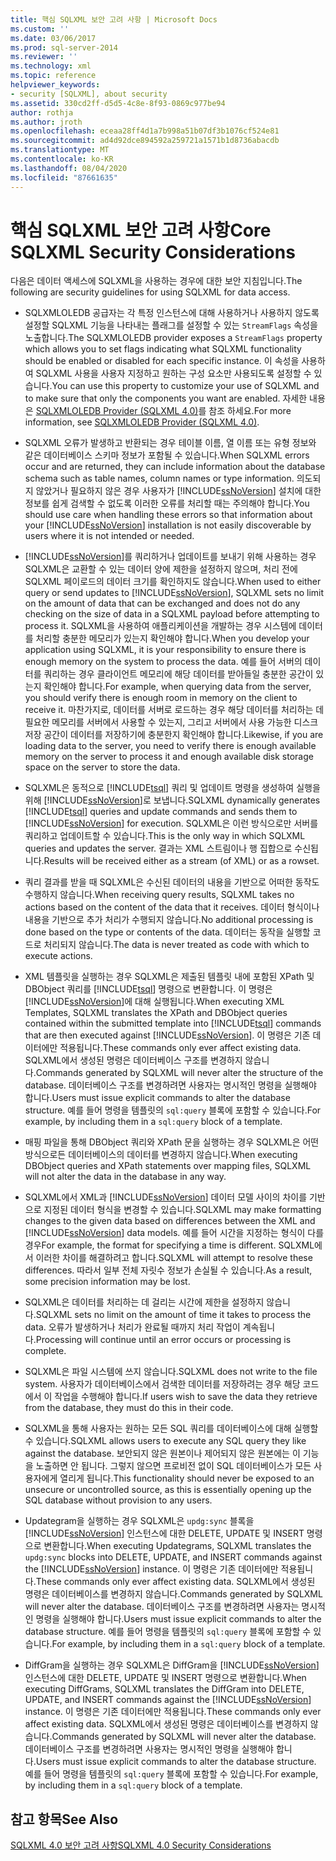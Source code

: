 ```yaml
---
title: 핵심 SQLXML 보안 고려 사항 | Microsoft Docs
ms.custom: ''
ms.date: 03/06/2017
ms.prod: sql-server-2014
ms.reviewer: ''
ms.technology: xml
ms.topic: reference
helpviewer_keywords:
- security [SQLXML], about security
ms.assetid: 330cd2ff-d5d5-4c8e-8f93-0869c977be94
author: rothja
ms.author: jroth
ms.openlocfilehash: eceaa28ff4d1a7b998a51b07df3b1076cf524e81
ms.sourcegitcommit: ad4d92dce894592a259721a1571b1d8736abacdb
ms.translationtype: MT
ms.contentlocale: ko-KR
ms.lasthandoff: 08/04/2020
ms.locfileid: "87661635"
---
```

# <a name="core-sqlxml-security-considerations"></a><span data-ttu-id="cf56b-102">핵심 SQLXML 보안 고려 사항</span><span class="sxs-lookup"><span data-stu-id="cf56b-102">Core SQLXML Security Considerations</span></span>
  <span data-ttu-id="cf56b-103">다음은 데이터 액세스에 SQLXML을 사용하는 경우에 대한 보안 지침입니다.</span><span class="sxs-lookup"><span data-stu-id="cf56b-103">The following are security guidelines for using SQLXML for data access.</span></span>  
  
-   <span data-ttu-id="cf56b-104">SQLXMLOLEDB 공급자는 각 특정 인스턴스에 대해 사용하거나 사용하지 않도록 설정할 SQLXML 기능을 나타내는 플래그를 설정할 수 있는 `StreamFlags` 속성을 노출합니다.</span><span class="sxs-lookup"><span data-stu-id="cf56b-104">The SQLXMLOLEDB provider exposes a `StreamFlags` property which allows you to set flags indicating what SQLXML functionality should be enabled or disabled for each specific instance.</span></span> <span data-ttu-id="cf56b-105">이 속성을 사용하여 SQLXML 사용을 사용자 지정하고 원하는 구성 요소만 사용되도록 설정할 수 있습니다.</span><span class="sxs-lookup"><span data-stu-id="cf56b-105">You can use this property to customize your use of SQLXML and to make sure that only the components you want are enabled.</span></span> <span data-ttu-id="cf56b-106">자세한 내용은 [SQLXMLOLEDB Provider &#40;SQLXML 4.0&#41;](../../../database-engine/dev-guide/sqlxmloledb-provider-sqlxml-4-0.md)를 참조 하세요.</span><span class="sxs-lookup"><span data-stu-id="cf56b-106">For more information, see [SQLXMLOLEDB Provider &#40;SQLXML 4.0&#41;](../../../database-engine/dev-guide/sqlxmloledb-provider-sqlxml-4-0.md).</span></span>  
  
-   <span data-ttu-id="cf56b-107">SQLXML 오류가 발생하고 반환되는 경우 테이블 이름, 열 이름 또는 유형 정보와 같은 데이터베이스 스키마 정보가 포함될 수 있습니다.</span><span class="sxs-lookup"><span data-stu-id="cf56b-107">When SQLXML errors occur and are returned, they can include information about the database schema such as table names, column names or type information.</span></span> <span data-ttu-id="cf56b-108">의도되지 않았거나 필요하지 않은 경우 사용자가 [!INCLUDE[ssNoVersion](../../../includes/ssnoversion-md.md)] 설치에 대한 정보를 쉽게 검색할 수 없도록 이러한 오류를 처리할 때는 주의해야 합니다.</span><span class="sxs-lookup"><span data-stu-id="cf56b-108">You should use care when handling these errors so that information about your [!INCLUDE[ssNoVersion](../../../includes/ssnoversion-md.md)] installation is not easily discoverable by users where it is not intended or needed.</span></span>  
  
-   <span data-ttu-id="cf56b-109">[!INCLUDE[ssNoVersion](../../../includes/ssnoversion-md.md)]를 쿼리하거나 업데이트를 보내기 위해 사용하는 경우 SQLXML은 교환할 수 있는 데이터 양에 제한을 설정하지 않으며, 처리 전에 SQLXML 페이로드의 데이터 크기를 확인하지도 않습니다.</span><span class="sxs-lookup"><span data-stu-id="cf56b-109">When used to either query or send updates to [!INCLUDE[ssNoVersion](../../../includes/ssnoversion-md.md)], SQLXML sets no limit on the amount of data that can be exchanged and does not do any checking on the size of data in a SQLXML payload before attempting to process it.</span></span> <span data-ttu-id="cf56b-110">SQLXML을 사용하여 애플리케이션을 개발하는 경우 시스템에 데이터를 처리할 충분한 메모리가 있는지 확인해야 합니다.</span><span class="sxs-lookup"><span data-stu-id="cf56b-110">When you develop your application using SQLXML, it is your responsibility to ensure there is enough memory on the system to process the data.</span></span> <span data-ttu-id="cf56b-111">예를 들어 서버의 데이터를 쿼리하는 경우 클라이언트 메모리에 해당 데이터를 받아들일 충분한 공간이 있는지 확인해야 합니다.</span><span class="sxs-lookup"><span data-stu-id="cf56b-111">For example, when querying data from the server, you should verify there is enough room in memory on the client to receive it.</span></span> <span data-ttu-id="cf56b-112">마찬가지로, 데이터를 서버로 로드하는 경우 해당 데이터를 처리하는 데 필요한 메모리를 서버에서 사용할 수 있는지, 그리고 서버에서 사용 가능한 디스크 저장 공간이 데이터를 저장하기에 충분한지 확인해야 합니다.</span><span class="sxs-lookup"><span data-stu-id="cf56b-112">Likewise, if you are loading data to the server, you need to verify there is enough available memory on the server to process it and enough available disk storage space on the server to store the data.</span></span>  
  
-   <span data-ttu-id="cf56b-113">SQLXML은 동적으로 [!INCLUDE[tsql](../../../includes/tsql-md.md)] 쿼리 및 업데이트 명령을 생성하여 실행을 위해 [!INCLUDE[ssNoVersion](../../../includes/ssnoversion-md.md)]로 보냅니다.</span><span class="sxs-lookup"><span data-stu-id="cf56b-113">SQLXML dynamically generates [!INCLUDE[tsql](../../../includes/tsql-md.md)] queries and update commands and sends them to [!INCLUDE[ssNoVersion](../../../includes/ssnoversion-md.md)] for execution.</span></span> <span data-ttu-id="cf56b-114">SQLXML은 이런 방식으로만 서버를 쿼리하고 업데이트할 수 있습니다.</span><span class="sxs-lookup"><span data-stu-id="cf56b-114">This is the only way in which SQLXML queries and updates the server.</span></span> <span data-ttu-id="cf56b-115">결과는 XML 스트림이나 행 집합으로 수신됩니다.</span><span class="sxs-lookup"><span data-stu-id="cf56b-115">Results will be received either as a stream (of XML) or as a rowset.</span></span>  
  
-   <span data-ttu-id="cf56b-116">쿼리 결과를 받을 때 SQLXML은 수신된 데이터의 내용을 기반으로 어떠한 동작도 수행하지 않습니다.</span><span class="sxs-lookup"><span data-stu-id="cf56b-116">When receiving query results, SQLXML takes no actions based on the content of the data that it receives.</span></span> <span data-ttu-id="cf56b-117">데이터 형식이나 내용을 기반으로 추가 처리가 수행되지 않습니다.</span><span class="sxs-lookup"><span data-stu-id="cf56b-117">No additional processing is done based on the type or contents of the data.</span></span> <span data-ttu-id="cf56b-118">데이터는 동작을 실행할 코드로 처리되지 않습니다.</span><span class="sxs-lookup"><span data-stu-id="cf56b-118">The data is never treated as code with which to execute actions.</span></span>  
  
-   <span data-ttu-id="cf56b-119">XML 템플릿을 실행하는 경우 SQLXML은 제출된 템플릿 내에 포함된 XPath 및 DBObject 쿼리를 [!INCLUDE[tsql](../../../includes/tsql-md.md)] 명령으로 변환합니다. 이 명령은 [!INCLUDE[ssNoVersion](../../../includes/ssnoversion-md.md)]에 대해 실행됩니다.</span><span class="sxs-lookup"><span data-stu-id="cf56b-119">When executing XML Templates, SQLXML translates the XPath and DBObject queries contained within the submitted template into [!INCLUDE[tsql](../../../includes/tsql-md.md)] commands that are then executed against [!INCLUDE[ssNoVersion](../../../includes/ssnoversion-md.md)].</span></span> <span data-ttu-id="cf56b-120">이 명령은 기존 데이터에만 적용됩니다.</span><span class="sxs-lookup"><span data-stu-id="cf56b-120">These commands only ever affect existing data.</span></span> <span data-ttu-id="cf56b-121">SQLXML에서 생성된 명령은 데이터베이스 구조를 변경하지 않습니다.</span><span class="sxs-lookup"><span data-stu-id="cf56b-121">Commands generated by SQLXML will never alter the structure of the database.</span></span> <span data-ttu-id="cf56b-122">데이터베이스 구조를 변경하려면 사용자는 명시적인 명령을 실행해야 합니다.</span><span class="sxs-lookup"><span data-stu-id="cf56b-122">Users must issue explicit commands to alter the database structure.</span></span> <span data-ttu-id="cf56b-123">예를 들어 명령을 템플릿의 `sql:query` 블록에 포함할 수 있습니다.</span><span class="sxs-lookup"><span data-stu-id="cf56b-123">For example, by including them in a `sql:query` block of a template.</span></span>  
  
-   <span data-ttu-id="cf56b-124">매핑 파일을 통해 DBObject 쿼리와 XPath 문을 실행하는 경우 SQLXML은 어떤 방식으로든 데이터베이스의 데이터를 변경하지 않습니다.</span><span class="sxs-lookup"><span data-stu-id="cf56b-124">When executing DBObject queries and XPath statements over mapping files, SQLXML will not alter the data in the database in any way.</span></span>  
  
-   <span data-ttu-id="cf56b-125">SQLXML에서 XML과 [!INCLUDE[ssNoVersion](../../../includes/ssnoversion-md.md)] 데이터 모델 사이의 차이를 기반으로 지정된 데이터 형식을 변경할 수 있습니다.</span><span class="sxs-lookup"><span data-stu-id="cf56b-125">SQLXML may make formatting changes to the given data based on differences between the XML and [!INCLUDE[ssNoVersion](../../../includes/ssnoversion-md.md)] data models.</span></span> <span data-ttu-id="cf56b-126">예를 들어 시간을 지정하는 형식이 다를 경우</span><span class="sxs-lookup"><span data-stu-id="cf56b-126">For example, the format for specifying a time is different.</span></span> <span data-ttu-id="cf56b-127">SQLXML에서 이러한 차이를 해결하려고 합니다.</span><span class="sxs-lookup"><span data-stu-id="cf56b-127">SQLXML will attempt to resolve these differences.</span></span> <span data-ttu-id="cf56b-128">따라서 일부 전체 자릿수 정보가 손실될 수 있습니다.</span><span class="sxs-lookup"><span data-stu-id="cf56b-128">As a result, some precision information may be lost.</span></span>  
  
-   <span data-ttu-id="cf56b-129">SQLXML은 데이터를 처리하는 데 걸리는 시간에 제한을 설정하지 않습니다.</span><span class="sxs-lookup"><span data-stu-id="cf56b-129">SQLXML sets no limit on the amount of time it takes to process the data.</span></span> <span data-ttu-id="cf56b-130">오류가 발생하거나 처리가 완료될 때까지 처리 작업이 계속됩니다.</span><span class="sxs-lookup"><span data-stu-id="cf56b-130">Processing will continue until an error occurs or processing is complete.</span></span>  
  
-   <span data-ttu-id="cf56b-131">SQLXML은 파일 시스템에 쓰지 않습니다.</span><span class="sxs-lookup"><span data-stu-id="cf56b-131">SQLXML does not write to the file system.</span></span> <span data-ttu-id="cf56b-132">사용자가 데이터베이스에서 검색한 데이터를 저장하려는 경우 해당 코드에서 이 작업을 수행해야 합니다.</span><span class="sxs-lookup"><span data-stu-id="cf56b-132">If users wish to save the data they retrieve from the database, they must do this in their code.</span></span>  
  
-   <span data-ttu-id="cf56b-133">SQLXML을 통해 사용자는 원하는 모든 SQL 쿼리를 데이터베이스에 대해 실행할 수 있습니다.</span><span class="sxs-lookup"><span data-stu-id="cf56b-133">SQLXML allows users to execute any SQL query they like against the database.</span></span> <span data-ttu-id="cf56b-134">보안되지 않은 원본이나 제어되지 않은 원본에는 이 기능을 노출하면 안 됩니다. 그렇지 않으면 프로비전 없이 SQL 데이터베이스가 모든 사용자에게 열리게 됩니다.</span><span class="sxs-lookup"><span data-stu-id="cf56b-134">This functionality should never be exposed to an unsecure or uncontrolled source, as this is essentially opening up the SQL database without provision to any users.</span></span>  
  
-   <span data-ttu-id="cf56b-135">Updategram을 실행하는 경우 SQLXML은 `updg:sync` 블록을 [!INCLUDE[ssNoVersion](../../../includes/ssnoversion-md.md)] 인스턴스에 대한 DELETE, UPDATE 및 INSERT 명령으로 변환합니다.</span><span class="sxs-lookup"><span data-stu-id="cf56b-135">When executing Updategrams, SQLXML translates the `updg:sync` blocks into DELETE, UPDATE, and INSERT commands against the [!INCLUDE[ssNoVersion](../../../includes/ssnoversion-md.md)] instance.</span></span> <span data-ttu-id="cf56b-136">이 명령은 기존 데이터에만 적용됩니다.</span><span class="sxs-lookup"><span data-stu-id="cf56b-136">These commands only ever affect existing data.</span></span> <span data-ttu-id="cf56b-137">SQLXML에서 생성된 명령은 데이터베이스를 변경하지 않습니다.</span><span class="sxs-lookup"><span data-stu-id="cf56b-137">Commands generated by SQLXML will never alter the database.</span></span> <span data-ttu-id="cf56b-138">데이터베이스 구조를 변경하려면 사용자는 명시적인 명령을 실행해야 합니다.</span><span class="sxs-lookup"><span data-stu-id="cf56b-138">Users must issue explicit commands to alter the database structure.</span></span> <span data-ttu-id="cf56b-139">예를 들어 명령을 템플릿의 `sql:query` 블록에 포함할 수 있습니다.</span><span class="sxs-lookup"><span data-stu-id="cf56b-139">For example, by including them in a `sql:query` block of a template.</span></span>  
  
-   <span data-ttu-id="cf56b-140">DiffGram을 실행하는 경우 SQLXML은 DiffGram을 [!INCLUDE[ssNoVersion](../../../includes/ssnoversion-md.md)] 인스턴스에 대한 DELETE, UPDATE 및 INSERT 명령으로 변환합니다.</span><span class="sxs-lookup"><span data-stu-id="cf56b-140">When executing DiffGrams, SQLXML translates the DiffGram into DELETE, UPDATE, and INSERT commands against the [!INCLUDE[ssNoVersion](../../../includes/ssnoversion-md.md)] instance.</span></span> <span data-ttu-id="cf56b-141">이 명령은 기존 데이터에만 적용됩니다.</span><span class="sxs-lookup"><span data-stu-id="cf56b-141">These commands only ever affect existing data.</span></span> <span data-ttu-id="cf56b-142">SQLXML에서 생성된 명령은 데이터베이스를 변경하지 않습니다.</span><span class="sxs-lookup"><span data-stu-id="cf56b-142">Commands generated by SQLXML will never alter the database.</span></span> <span data-ttu-id="cf56b-143">데이터베이스 구조를 변경하려면 사용자는 명시적인 명령을 실행해야 합니다.</span><span class="sxs-lookup"><span data-stu-id="cf56b-143">Users must issue explicit commands to alter the database structure.</span></span> <span data-ttu-id="cf56b-144">예를 들어 명령을 템플릿의 `sql:query` 블록에 포함할 수 있습니다.</span><span class="sxs-lookup"><span data-stu-id="cf56b-144">For example, by including them in a `sql:query` block of a template.</span></span>  
  
## <a name="see-also"></a><span data-ttu-id="cf56b-145">참고 항목</span><span class="sxs-lookup"><span data-stu-id="cf56b-145">See Also</span></span>  
 [<span data-ttu-id="cf56b-146">SQLXML 4.0 보안 고려 사항</span><span class="sxs-lookup"><span data-stu-id="cf56b-146">SQLXML 4.0 Security Considerations</span></span>](sqlxml-4-0-security-considerations.md)  
  
  
